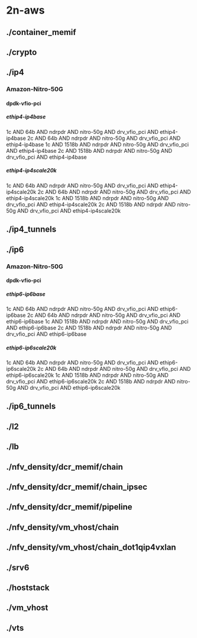 # 2n-aws
## ./container_memif
## ./crypto
## ./ip4
### Amazon-Nitro-50G
#### dpdk-vfio-pci
##### ethip4-ip4base
1c AND 64b AND ndrpdr AND nitro-50g AND drv_vfio_pci AND ethip4-ip4base
2c AND 64b AND ndrpdr AND nitro-50g AND drv_vfio_pci AND ethip4-ip4base
1c AND 1518b AND ndrpdr AND nitro-50g AND drv_vfio_pci AND ethip4-ip4base
2c AND 1518b AND ndrpdr AND nitro-50g AND drv_vfio_pci AND ethip4-ip4base
##### ethip4-ip4scale20k
1c AND 64b AND ndrpdr AND nitro-50g AND drv_vfio_pci AND ethip4-ip4scale20k
2c AND 64b AND ndrpdr AND nitro-50g AND drv_vfio_pci AND ethip4-ip4scale20k
1c AND 1518b AND ndrpdr AND nitro-50g AND drv_vfio_pci AND ethip4-ip4scale20k
2c AND 1518b AND ndrpdr AND nitro-50g AND drv_vfio_pci AND ethip4-ip4scale20k
## ./ip4_tunnels
## ./ip6
### Amazon-Nitro-50G
#### dpdk-vfio-pci
##### ethip6-ip6base
1c AND 64b AND ndrpdr AND nitro-50g AND drv_vfio_pci AND ethip6-ip6base
2c AND 64b AND ndrpdr AND nitro-50g AND drv_vfio_pci AND ethip6-ip6base
1c AND 1518b AND ndrpdr AND nitro-50g AND drv_vfio_pci AND ethip6-ip6base
2c AND 1518b AND ndrpdr AND nitro-50g AND drv_vfio_pci AND ethip6-ip6base
##### ethip6-ip6scale20k
1c AND 64b AND ndrpdr AND nitro-50g AND drv_vfio_pci AND ethip6-ip6scale20k
2c AND 64b AND ndrpdr AND nitro-50g AND drv_vfio_pci AND ethip6-ip6scale20k
1c AND 1518b AND ndrpdr AND nitro-50g AND drv_vfio_pci AND ethip6-ip6scale20k
2c AND 1518b AND ndrpdr AND nitro-50g AND drv_vfio_pci AND ethip6-ip6scale20k
## ./ip6_tunnels
## ./l2
## ./lb
## ./nfv_density/dcr_memif/chain
## ./nfv_density/dcr_memif/chain_ipsec
## ./nfv_density/dcr_memif/pipeline
## ./nfv_density/vm_vhost/chain
## ./nfv_density/vm_vhost/chain_dot1qip4vxlan
## ./srv6
## ./hoststack
## ./vm_vhost
## ./vts
